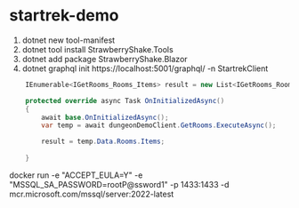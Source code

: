 # startrek-demo

1. dotnet new tool-manifest
1. dotnet tool install StrawberryShake.Tools
1. dotnet add package StrawberryShake.Blazor
2. dotnet graphql init https://localhost:5001/graphql/ -n StartrekClient


```csharp
	IEnumerable<IGetRooms_Rooms_Items> result = new List<IGetRooms_Rooms_Items>();

	protected override async Task OnInitializedAsync()
	{
		await base.OnInitializedAsync();
		var temp = await dungeonDemoClient.GetRooms.ExecuteAsync();

		result = temp.Data.Rooms.Items;
		
	}
```


docker run -e "ACCEPT_EULA=Y" -e "MSSQL_SA_PASSWORD=rootP@ssword1" -p 1433:1433 -d mcr.microsoft.com/mssql/server:2022-latest



